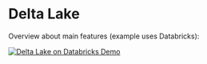 # Delta Lake 

Overview about main features (example uses Databricks):

[![Delta Lake on Databricks Demo](https://img.youtube.com/vi/BMO90DI82Dc/0.jpg)](https://www.youtube.com/watch?v=BMO90DI82Dc)
